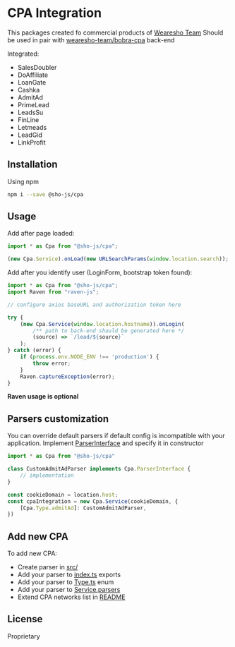 # CPA Integration

This packages created fo commercial products of [Wearesho Team](https://wearesho.com)
Should be used in pair with [wearesho-team/bobra-cpa](https://github.com/wearesho-team/bobra-cpa) back-end

Integrated:
- SalesDoubler
- DoAffiliate
- LoanGate
- Cashka
- AdmitAd
- PrimeLead
- LeadsSu
- FinLine
- Letmeads
- LeadGid
- LinkProfit

## Installation
Using npm
```bash
npm i --save @sho-js/cpa
```

## Usage

Add after page loaded:
```typescript
import * as Cpa from "@sho-js/cpa";

(new Cpa.Service).onLoad(new URLSearchParams(window.location.search));
```

Add after you identify user (LoginForm, bootstrap token found):
```typescript
import * as Cpa from "@sho-js/cpa";
import Raven from "raven-js";

// configure axios baseURL and authorization token here

try {
    (new Cpa.Service(window.location.hostname)).onLogin(
        /** path to back-end should be generated here */
        (source) => `/lead/${source}`
    );
} catch (error) {
    if (process.env.NODE_ENV !== 'production') {
        throw error;
    }
    Raven.captureException(error);
}
```
**Raven usage is optional**

## Parsers customization

You can override default parsers if default config is incompatible with your application.
Implement [ParserInterface](src/Service.ts) and specify it in constructor

```typescript
import * as Cpa from "@sho-js/cpa"

class CustomAdmitAdParser implements Cpa.ParserInterface {
    // implementation
}

const cookieDomain = location.host;
const cpaIntegration = new Cpa.Service(cookieDomain, {
    [Cpa.Type.admitAd]: CustomAdmitAdParser,
})
```

## Add new CPA
To add new CPA:
- Create parser in [src/](./src)
- Add your parser to [index.ts](./src/index.ts) exports
- Add your parser to [Type.ts](src/Type.ts) enum
- Add your parser to [Service.parsers](src/Service.ts)
- Extend CPA networks list in [README](./README.md)

## License
Proprietary 
